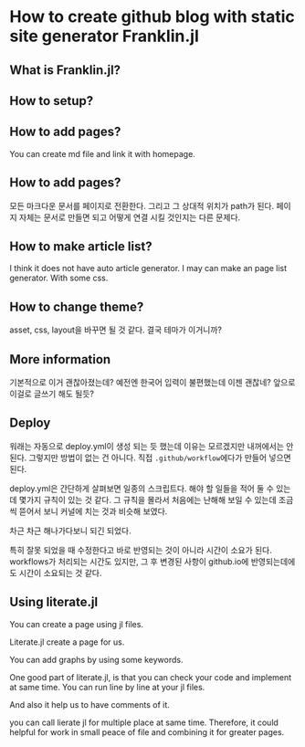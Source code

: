 # How to create github blog with static site generator Franklin.jl

## What is Franklin.jl?

## How to setup?

## How to add pages?

You can create md file and link it with homepage.

## How to add pages?

모든 마크다운 문서를 페이지로 전환한다. 그리고 그 상대적 위치가 path가 된다.
페이지 자체는 문서로 만들면 되고 어떻게 연결 시킬 것인지는 다른 문제다.

## How to make article list?

I think it does not have auto article generator.
I may can make an page list generator. With some css.

## How to change theme?

asset, css, layout을 바꾸면 될 것 같다. 결국 테마가 이거니까?

## More information

기본적으로 이거 괜찮아졌는데? 예전엔 한국어 입력이 불편했는데 이젠 괜찮네? 앞으로 이걸로 글쓰기 해도 될듯?

## Deploy

워래는 자동으로 deploy.yml이 생성 되는 듯 했는데 이유는 모르겠지만 내꺼에서는 안된다.
그렇지만 방법이 없는 건 아니다. 
직접 `.github/workflow`에다가 만들어 넣으면 된다.

deploy.yml은 간단하게 살펴보면 일종의 스크립트다.
해야 할 일들을 적어 둘 수 있는데 몇가지 규칙이 있는 것 같다.
그 규칙을 몰라서 처음에는 난해해 보일 수 있는데 조금씩 뜯어서 보니 커널에 치는 것과 비슷해 보였다.

차근 차근 해나가다보니 되긴 되었다.

특히 잘못 되었을 때 수정한다고 바로 반영되는 것이 아니라
시간이 소요가 된다. workflows가 처리되는 시간도 있지만, 그 후 변경된 사항이 github.io에 반영되는데에도 시간이 소요되는 것 같다.

## Using literate.jl

You can create a page using jl files.

Literate.jl create a page for us.

You can add graphs by using some keywords.

One good part of literate.jl, is that you can check your code and implement at same time.
You can run line by line at your jl files.

And also it help us to have comments of it.

you can call lierate jl for multiple place at same time. Therefore, it could helpful for work in small peace of file and combining it for greater pages.